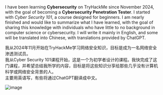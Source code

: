 
I have been learning **Cybersecurity** on TryHackMe since November 2024, with the goal of becoming a **Cybersecurity Penetration Tester**. 
I started with *Cyber Security 101*, a course designed for beginners. 
I am nearly finished and would like to summarize what I have learned, with the goal of sharing this knowledge with individuals who have little to no background in computer science or cybersecurity.
I will write it mainly in English, and some will be translated into Chinese, with translations provided by ChatGPT.

我从2024年11月开始在TryHackMe学习网络安全知识，目标是成为一名网络安全渗透测试员。  
我从Cyber Security 101课程开始，这是一个为初学者设计的课程。我快完成了这门课程，并希望总结我所学的内容，目标是将这些知识分享给那些几乎没有计算机科学或网络安全背景的人。  
主要用英语写，有些将通过ChatGPT翻译成中文。

![image](https://github.com/user-attachments/assets/ceeca187-b884-46c2-b57f-94682246855e)
